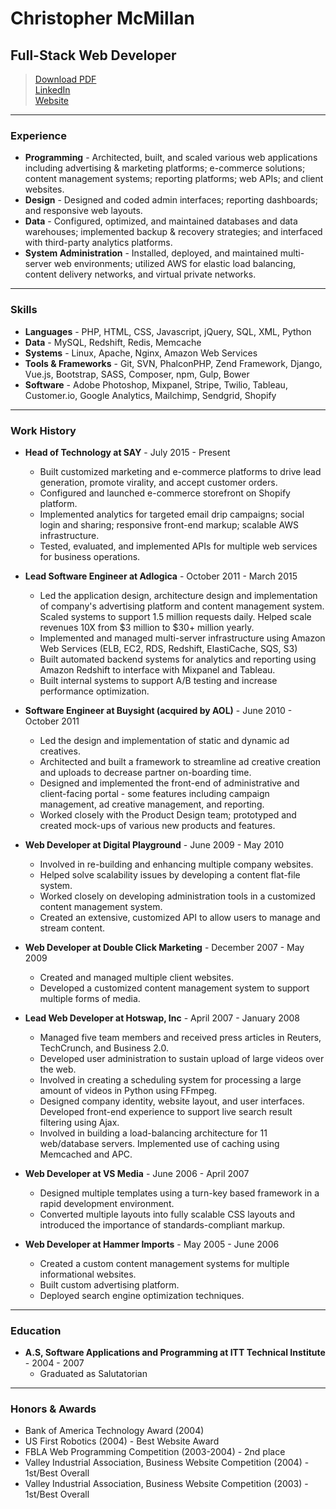 # Christopher McMillan
## Full-Stack Web Developer

> [Download PDF](resume.pdf)  
> [LinkedIn](https://www.linkedin.com/in/kmsquared)  
> [Website](http://www.kmsquared.net)

---

### Experience

* **Programming** - Architected, built, and scaled various web applications including advertising & marketing platforms; e-commerce solutions; content management systems; reporting platforms; web APIs; and client websites.
* **Design** - Designed and coded admin interfaces; reporting dashboards; and responsive web layouts.
* **Data** -  Configured, optimized, and maintained databases and data warehouses; implemented backup & recovery strategies; and interfaced with third-party analytics platforms.
* **System Administration** - Installed, deployed, and maintained multi-server web environments; utilized AWS for elastic load balancing, content delivery networks, and virtual private networks.

---

###  Skills

* **Languages** - PHP, HTML, CSS, Javascript, jQuery, SQL, XML, Python
* **Data** - MySQL, Redshift, Redis, Memcache
* **Systems** - Linux, Apache, Nginx, Amazon Web Services
* **Tools & Frameworks** - Git, SVN, PhalconPHP, Zend Framework, Django, Vue.js, Bootstrap, SASS, Composer, npm, Gulp, Bower
* **Software** - Adobe Photoshop, Mixpanel, Stripe, Twilio, Tableau, Customer.io, Google Analytics, Mailchimp, Sendgrid, Shopify

---

### Work History

* **Head of Technology at SAY** - July 2015 - Present
  * Built customized marketing and e-commerce platforms to drive lead generation, promote virality, and accept customer orders.
  * Configured and launched e-commerce storefront on Shopify platform. 
  * Implemented analytics for targeted email drip campaigns; social login and sharing; responsive front-end markup; scalable AWS infrastructure.
  * Tested, evaluated, and implemented APIs for multiple web services for business operations.


* **Lead Software Engineer at Adlogica** - October 2011 - March 2015
  * Led the application design, architecture design and implementation of company's advertising platform and content management system. Scaled systems to support 1.5 million requests daily. Helped scale revenues 10X from $3 million to $30+ million yearly.
  * Implemented and managed multi-server infrastructure using Amazon Web Services (ELB, EC2, RDS, Redshift, ElastiCache, SQS, S3)
  * Built automated backend systems for analytics and reporting using Amazon Redshift to interface with Mixpanel and Tableau.
  * Built internal systems to support A/B testing and increase performance optimization.


* **Software Engineer at Buysight (acquired by AOL)** - June 2010 - October 2011
  * Led the design and implementation of static and dynamic ad creatives. 
  * Architected and built a framework to streamline ad creative creation and uploads to decrease partner on-boarding time.
  * Designed and implemented the front-end of administrative and client-facing portal - some features including campaign management, ad creative management, and reporting.
  * Worked closely with the Product Design team; prototyped and created mock-ups of various new products and features.


* **Web Developer at Digital Playground** - June 2009 - May 2010
  * Involved in re-building and enhancing multiple company websites.
  * Helped solve scalability issues by developing a content flat-file system.
  * Worked closely on developing administration tools in a customized content management system.
  * Created an extensive, customized API to allow users to manage and stream content.


* **Web Developer at Double Click Marketing** - December 2007 - May 2009
  * Created and managed multiple client websites.
  * Developed a customized content management system to support multiple forms of media.


* **Lead Web Developer at Hotswap, Inc**  - April 2007 - January 2008
  * Managed five team members and received press articles in Reuters, TechCrunch, and Business 2.0.
  * Developed user administration to sustain upload of large videos over the web.
  * Involved in creating a scheduling system for processing a large amount of videos in Python using FFmpeg.
  * Designed company identity, website layout, and user interfaces. Developed front-end experience to support live search result filtering using Ajax.
  * Involved in building a load-balancing architecture for 11 web/database servers. Implemented use of caching using Memcached and APC.


* **Web Developer at VS Media** - June 2006 - April 2007
  * Designed multiple templates using a turn-key based framework in a rapid development environment.
  * Converted multiple layouts into fully scalable CSS layouts and introduced the importance of standards-compliant markup.


* **Web Developer at Hammer Imports** - May 2005 - June 2006
  * Created a custom content management systems for multiple informational websites.
  * Built custom advertising platform.
  * Deployed search engine optimization techniques.

---

### Education

* **A.S, Software Applications and Programming at ITT Technical Institute** - 2004 - 2007
    * Graduated as Salutatorian

---

### Honors & Awards

* Bank of America Technology Award (2004)
* US First Robotics (2004) - Best Website Award
* FBLA Web Programming Competition (2003-2004) - 2nd place
* Valley Industrial Association, Business Website Competition (2004) - 1st/Best Overall
* Valley Industrial Association, Business Website Competition (2003) - 1st/Best Overall